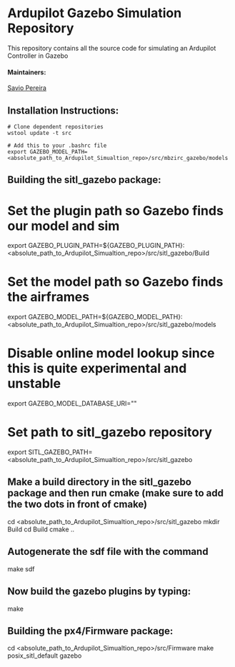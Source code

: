 # Ardupilot Gazebo Simulation Repository

This repository contains all the source code for simulating an Ardupilot Controller in Gazebo

#### Maintainers:


[Savio Pereira](https://github.com/JesusSaves747)



## Installation Instructions:

    # Clone dependent repositories
    wstool update -t src

    # Add this to your .bashrc file
    export GAZEBO_MODEL_PATH=<absolute_path_to_Ardupilot_Simualtion_repo>/src/mbzirc_gazebo/models


## Building the sitl_gazebo package:

# Set the plugin path so Gazebo finds our model and sim
export GAZEBO_PLUGIN_PATH=${GAZEBO_PLUGIN_PATH}:<absolute_path_to_Ardupilot_Simualtion_repo>/src/sitl_gazebo/Build

# Set the model path so Gazebo finds the airframes
export GAZEBO_MODEL_PATH=${GAZEBO_MODEL_PATH}:<absolute_path_to_Ardupilot_Simualtion_repo>/src/sitl_gazebo/models

# Disable online model lookup since this is quite experimental and unstable
export GAZEBO_MODEL_DATABASE_URI=""

# Set path to sitl_gazebo repository
export SITL_GAZEBO_PATH=<absolute_path_to_Ardupilot_Simualtion_repo>/src/sitl_gazebo

## Make a build directory in the sitl_gazebo package and then run cmake (make sure to add the two dots in front of cmake)
cd <absolute_path_to_Ardupilot_Simualtion_repo>/src/sitl_gazebo
mkdir Build
cd Build
cmake ..

## Autogenerate the sdf file with the command
make sdf

## Now build the gazebo plugins by typing:
make

## Building the px4/Firmware package:
cd <absolute_path_to_Ardupilot_Simualtion_repo>/src/Firmware
make posix_sitl_default gazebo
